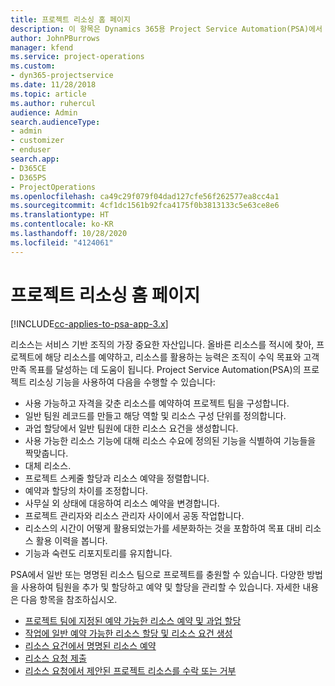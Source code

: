 ```yaml
---
title: 프로젝트 리소싱 홈 페이지
description: 이 항목은 Dynamics 365용 Project Service Automation(PSA)에서 리소스 관리 능력에 대한 정보를 제공합니다.
author: JohnPBurrows
manager: kfend
ms.service: project-operations
ms.custom:
- dyn365-projectservice
ms.date: 11/28/2018
ms.topic: article
ms.author: ruhercul
audience: Admin
search.audienceType:
- admin
- customizer
- enduser
search.app:
- D365CE
- D365PS
- ProjectOperations
ms.openlocfilehash: ca49c29f079f04dad127cfe56f262577ea8cc4a1
ms.sourcegitcommit: 4cf1dc1561b92fca4175f0b3813133c5e63ce8e6
ms.translationtype: HT
ms.contentlocale: ko-KR
ms.lasthandoff: 10/28/2020
ms.locfileid: "4124061"
---
```

# <a name="resourcing-projects-home-page"></a>프로젝트 리소싱 홈 페이지

[!INCLUDE[cc-applies-to-psa-app-3.x](../includes/cc-applies-to-psa-app-3x.md)]

리소스는 서비스 기반 조직의 가장 중요한 자산입니다. 올바른 리소스를 적시에 찾아, 프로젝트에 해당 리소스를 예약하고, 리소스를 활용하는 능력은 조직이 수익 목표와 고객 만족 목표를 달성하는 데 도움이 됩니다. Project Service Automation(PSA)의 프로젝트 리소싱 기능을 사용하여 다음을 수행할 수 있습니다:

- 사용 가능하고 자격을 갖춘 리소스를 예약하여 프로젝트 팀을 구성합니다.
- 일반 팀원 레코드를 만들고 해당 역할 및 리소스 구성 단위를 정의합니다.
- 과업 할당에서 일반 팀원에 대한 리소스 요건을 생성합니다.
- 사용 가능한 리소스 기능에 대해 리소스 수요에 정의된 기능을 식별하여 기능들을 짝맞춥니다.
- 대체 리소스.
- 프로젝트 스케줄 할당과 리소스 예약을 정렬합니다.
- 예약과 할당의 차이를 조정합니다.
- 사무실 외 상태에 대응하여 리소스 예약을 변경합니다.
- 프로젝트 관리자와 리소스 관리자 사이에서 공동 작업합니다.
- 리소스의 시간이 어떻게 활용되었는가를 세분화하는 것을 포함하여 목표 대비 리소스 활용 이력을 봅니다.
- 기능과 숙련도 리포지토리를 유지합니다.


PSA에서 일반 또는 명명된 리소스 팀으로 프로젝트를 충원할 수 있습니다. 다양한 방법을 사용하여 팀원을 추가 및 할당하고 예약 및 할당을 관리할 수 있습니다. 자세한 내용은 다음 항목을 참조하십시오.

- [프로젝트 팀에 지정된 예약 가능한 리소스 예약 및 과업 할당](assign-named-bookable-resource.md)
- [작업에 일반 예약 가능한 리소스 할당 및 리소스 요건 생성](assign-generic-bookable-resource.md)
- [리소스 요건에서 명명된 리소스 예약](book-named-resource.md)
- [리소스 요청 제출](submit-resource-request.md)
- [리소스 요청에서 제안된 프로젝트 리소스를 수락 또는 거부](accept-reject-proposed-resource.md)
